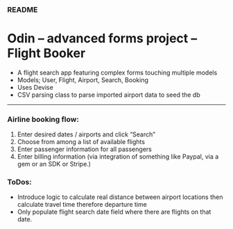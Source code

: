 ### README

# Odin – advanced forms project – Flight Booker

- A flight search app featuring complex forms touching multiple models
- Models; User, Flight, Airport, Search, Booking
- Uses Devise
- CSV parsing class to parse imported airport data to seed the db

---

### Airline booking flow:

1. Enter desired dates / airports and click “Search”
2. Choose from among a list of available flights
3. Enter passenger information for all passengers
4. Enter billing information (via integration of something like Paypal, via a gem or an SDK or Stripe.)


### ToDos:

- Introduce logic to calculate real distance between airport locations then calculate travel time therefore departure time
- Only populate flight search date field where there are flights on that date.
